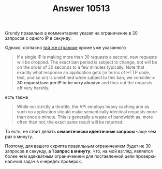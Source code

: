 ﻿---
title: "Answer 10513"
se.owner.user_id: 337980
se.owner.display_name: "Anton Menshov"
se.owner.link: "https://ru.meta.stackoverflow.com/users/337980/anton-menshov"
se.answer_id: 10513
se.question_id: 10511
se.post_type: answer
se.score: 1
se.is_accepted: True
---
<p>Grundy правильно в комментариях указал на ограничение в 30 запросов с одного IP в секунду.</p>
<p>Однако, согласно <a href="https://api.stackexchange.com/docs/throttle">той же странице</a> кроме уже указанного</p>
<blockquote>
<p>If a single IP is making more than 30 requests a second, new requests will be dropped. The exact ban period is subject to change, but will be on the order of 30 seconds to a few minutes typically. Note that exactly what response an application gets (in terms of HTTP code, text, and so on) is undefined when subject to this ban; we consider <strong>&gt; 30 request/sec per IP to be very abusive</strong> and thus cut the requests off very harshly.</p>
</blockquote>
<p>есть также</p>
<blockquote>
<p>While not strictly a throttle, the API employs heavy caching and as such no application should make semantically identical requests more than once a minute. This is generally a waste of bandwidth as, more often than not, the exact same result will be returned.</p>
</blockquote>
<p>То есть, не стоит делать <strong>семантически идентичные запросы</strong> чаще чем раз в минуту.</p>
<p>Поэтому, для вашего скрипта правильным ограничением будет не 30 запросов в секунду, <strong>а 1 запрос в минуту</strong>. Что, на мой взгляд, является более чем адекватным ограничением для поставленной цели проверки наличия задач в очередях проверок.</p>
